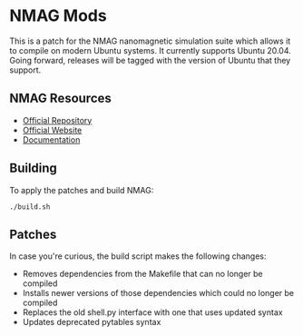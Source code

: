 # NMAG Mods

This is a patch for the NMAG nanomagnetic simulation suite which allows it to compile on modern Ubuntu systems. It currently supports Ubuntu 20.04. Going forward, releases will be tagged with the version of Ubuntu that they support.

## NMAG Resources

- [Official Repository](https://github.com/fangohr/nmag-src)
- [Official Website](https://fangohr.github.io/nmag.github.io/)
- [Documentation](https://nmag.readthedocs.io/en/latest/)

## Building

To apply the patches and build NMAG:

```
./build.sh
```

## Patches

In case you're curious, the build script makes the following changes:

- Removes dependencies from the Makefile that can no longer be compiled
- Installs newer versions of those dependencies which could no longer be compiled
- Replaces the old shell.py interface with one that uses updated syntax
- Updates deprecated pytables syntax 

